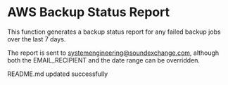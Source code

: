 # AWS Backup Status Report

This function generates a backup status report for any failed backup jobs over the last 7 days.

The report is sent to systemengineering@soundexchange.com, although both the EMAIL_RECIPIENT and the date range can be
overridden.

README.md updated successfully
